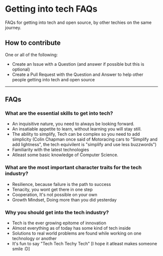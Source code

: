 # Getting into tech FAQs

FAQs for getting into tech and open source, by other techies on the same journey. 

## How to contribute

One or all of the following:

- Create an Issue with a Question (and answer if possible but this is optional)
- Create a Pull Request with the Question and Answer to help other people getting into tech and open source

---

## FAQs

### What are the essential skills to get into tech?

- An inquisitive nature, you need to always be looking forward.
- An insatiable appetite to learn, without learning you will stay still.
- The ability to simplify, Tech can be complex so you need to add simplicity (Colin Chapman once said of Motoracing cars to "Simplify and add lightness", the tech equivilent is "simplify and use less buzzwords")
- Familiarity with the latest technologies
- Atleast some basic knowledge of Computer Science.


### What are the most important character traits for the tech industry?

- Resilience, because failure is the path to success
- Tenacity, you wont get there in one step
- Cooperation, It's not possible on your own
- Growth Mindset, Doing more than you did yesterday 

### Why you should get into the tech industry?

- Tech is the ever growing epitome of innovation
- Almost everything as of today has some kind of tech inside
- Solutions to real world problems are found while working on one technology or another
- It's fun to say "Tech Tech Techy Tech" [I hope it atleast makes someone smile :D]
